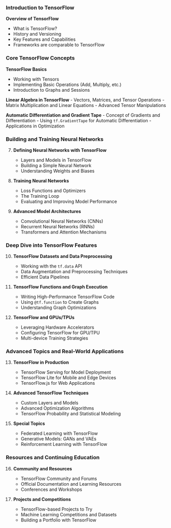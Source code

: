 
### Introduction to TensorFlow
**Overview of TensorFlow**
- What is TensorFlow?
- History and Versioning
- Key Features and Capabilities
- Frameworks are comparable to TensorFlow

### Core TensorFlow Concepts
**TensorFlow Basics**
- Working with Tensors
- Implementing Basic Operations (Add, Multiply, etc.)
- Introduction to Graphs and Sessions

**Linear Algebra in TensorFlow**
    - Vectors, Matrices, and Tensor Operations
    - Matrix Multiplication and Linear Equations
    - Advanced Tensor Manipulations

**Automatic Differentiation and Gradient Tape**
    - Concept of Gradients and Differentiation
    - Using `tf.GradientTape` for Automatic Differentiation
    - Applications in Optimization

### Building and Training Neural Networks
7. **Defining Neural Networks with TensorFlow**
    - Layers and Models in TensorFlow
    - Building a Simple Neural Network
    - Understanding Weights and Biases

8. **Training Neural Networks**
    - Loss Functions and Optimizers
    - The Training Loop
    - Evaluating and Improving Model Performance

9. **Advanced Model Architectures**
    - Convolutional Neural Networks (CNNs)
    - Recurrent Neural Networks (RNNs)
    - Transformers and Attention Mechanisms

### Deep Dive into TensorFlow Features
10. **TensorFlow Datasets and Data Preprocessing**
    - Working with the `tf.data` API
    - Data Augmentation and Preprocessing Techniques
    - Efficient Data Pipelines

11. **TensorFlow Functions and Graph Execution**
    - Writing High-Performance TensorFlow Code
    - Using `@tf.function` to Create Graphs
    - Understanding Graph Optimizations

12. **TensorFlow and GPUs/TPUs**
    - Leveraging Hardware Accelerators
    - Configuring TensorFlow for GPU/TPU
    - Multi-device Training Strategies

### Advanced Topics and Real-World Applications
13. **TensorFlow in Production**
    - TensorFlow Serving for Model Deployment
    - TensorFlow Lite for Mobile and Edge Devices
    - TensorFlow.js for Web Applications

14. **Advanced TensorFlow Techniques**
    - Custom Layers and Models
    - Advanced Optimization Algorithms
    - TensorFlow Probability and Statistical Modeling

15. **Special Topics**
    - Federated Learning with TensorFlow
    - Generative Models: GANs and VAEs
    - Reinforcement Learning with TensorFlow

### Resources and Continuing Education
16. **Community and Resources**
    - TensorFlow Community and Forums
    - Official Documentation and Learning Resources
    - Conferences and Workshops

17. **Projects and Competitions**
    - TensorFlow-based Projects to Try
    - Machine Learning Competitions and Datasets
    - Building a Portfolio with TensorFlow

